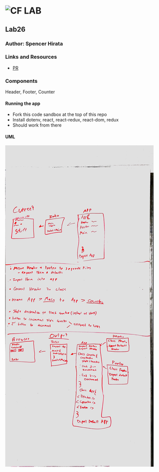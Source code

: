 ![CF](http://i.imgur.com/7v5ASc8.png) LAB
=================================================

## Lab26 

### Author: Spencer Hirata

### Links and Resources
* [PR](https://github.com/shiratap/lab-26/pull/1)

### Components
Header, Footer, Counter

#### Running the app
* Fork this code sandbox at the top of this repo
* Install dotenv, react, react-redux, react-dom, redux
* Should work from there
  
#### UML

![Screenshot](./lab-26.jpg)
